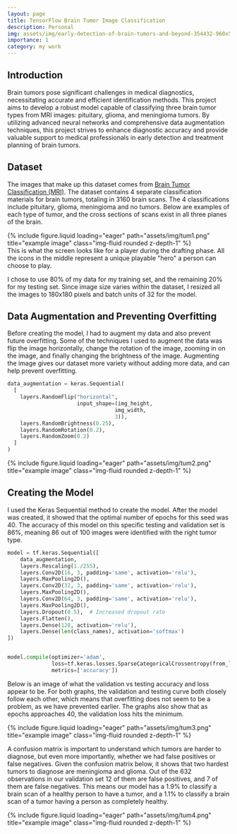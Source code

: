 ```yaml
---
layout: page
title: TensorFlow Brain Tumor Image Classification
description: Personal
img: assets/img/early-detection-of-brain-tumors-and-beyond-354432-960x540.jpg
importance: 1
category: my work
---
```


## Introduction
Brain tumors pose significant challenges in medical diagnostics, necessitating accurate and efficient identification methods. This project aims to develop a robust model capable of classifying three brain tumor types from MRI images: pituitary, glioma, and meningioma tumors. By utilizing advanced neural networks and comprehensive data augmentation techniques, this project strives to enhance diagnostic accuracy and provide valuable support to medical professionals in early detection and treatment planning of brain tumors.

## Dataset
The images that make up this dataset comes from [Brain Tumor Classification (MRI)](https://www.kaggle.com/datasets/sartajbhuvaji/brain-tumor-classification-mri). The dataset contains 4 separate classification materials for brain tumors, totaling in 3160 brain scans. The 4 classifications include pituitary, glioma, meningioma and no tumors. Below are examples of each type of tumor, and the cross sections of scans exist in all three planes of the brain.

<div class="row">
    <div class="col-sm mt-3 mt-md-0">
        {% include figure.liquid loading="eager" path="assets/img/tum1.png" title="example image" class="img-fluid rounded z-depth-1" %}
    </div>
</div>
<div class="caption">
    This is what the screen looks like for a player during the drafting phase. All the icons in the middle represent a unique playable "hero" a person can choose to play.
</div>

I chose to use 80% of my data for my training set, and the remaining 20% for my testing set. Since image size varies within the dataset, I resized all the images to 180x180 pixels and batch units of 32 for the model.

## Data Augmentation and Preventing Overfitting

Before creating the model, I had to augment my data and also prevent future overfitting. Some of the techniques I used to augment the data was flip the image horizontally, change the rotation of the image, zooming in on the image, and finally changing the brightness of the image. Augmenting the image gives our dataset more variety without adding more data, and can help prevent overfitting. 

```python
data_augmentation = keras.Sequential(
  [
    layers.RandomFlip("horizontal",
                      input_shape=(img_height,
                                  img_width,
                                  3)),
    layers.RandomBrightness(0.25),
    layers.RandomRotation(0.2),
    layers.RandomZoom(0.2)
  ]
)
```

<div class="row">
    <div class="col-sm mt-3 mt-md-0">
        {% include figure.liquid loading="eager" path="assets/img/tum2.png" title="example image" class="img-fluid rounded z-depth-1" %}
    </div>
</div>

## Creating the Model

I used the Keras Sequential method to create the model. After the model was created, it showed that the optimal number of epochs for this seed was 40. The accuracy of this model on this specific testing and validation set is 86%, meaning 86 out of 100 images were identified with the right tumor type. 

```python
model = tf.keras.Sequential([
    data_augmentation,
    layers.Rescaling(1./255),
    layers.Conv2D(16, 3, padding='same', activation='relu'),
    layers.MaxPooling2D(),
    layers.Conv2D(32, 3, padding='same', activation='relu'),
    layers.MaxPooling2D(),
    layers.Conv2D(64, 3, padding='same', activation='relu'),
    layers.MaxPooling2D(),
    layers.Dropout(0.5),  # Increased dropout rate
    layers.Flatten(),
    layers.Dense(128, activation='relu'),
    layers.Dense(len(class_names), activation='softmax')
])


model.compile(optimizer='adam',
              loss=tf.keras.losses.SparseCategoricalCrossentropy(from_logits=True),
              metrics=['accuracy'])
```

Below is an image of what the validation vs testing accuracy and loss appear to be. For both graphs, the validation and testing curve both closely follow each other, which means that overfitting does not seem to be a problem, as we have prevented earlier. The graphs also show that as epochs approaches 40, the validation loss hits the minimum.

<div class="row">
    <div class="col-sm mt-3 mt-md-0">
        {% include figure.liquid loading="eager" path="assets/img/tum3.png" title="example image" class="img-fluid rounded z-depth-1" %}
    </div>
</div>

A confusion matrix is important to understand which tumors are harder to diagnose, but even more importantly, whether we had false positives or false negatives. Given the confusion matrix below, it shows that two hardest tumors to diagnose are meningioma and glioma. Out of the 632 observations in our validation set 12 of them are false positives, and 7 of them are false negatives. This means our model has a 1.9% to classify a brain scan of a healthy person to have a tumor, and a 1.1% to classify a brain scan of a tumor having a person as completely healthy.

<div class="row">
    <div class="col-sm mt-3 mt-md-0">
        {% include figure.liquid loading="eager" path="assets/img/tum4.png" title="example image" class="img-fluid rounded z-depth-1" %}
    </div>
</div>